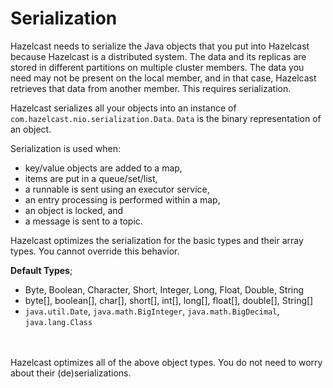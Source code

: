 


# Serialization

Hazelcast needs to serialize the Java objects that you put into Hazelcast because Hazelcast is a distributed system. The data and its replicas are stored in different partitions on multiple cluster members. The data you need may not be present on the local member, and in that case, Hazelcast retrieves that data from another member. This requires serialization.

Hazelcast serializes all your objects into an instance of `com.hazelcast.nio.serialization.Data`. `Data` is the binary representation of an object. 

Serialization is used when:

- key/value objects are added to a map,
- items are put in a queue/set/list,
- a runnable is sent using an executor service,
- an entry processing is performed within a map,
- an object is locked, and
- a message is sent to a topic.


Hazelcast optimizes the serialization for the basic types and their array types. You cannot override this behavior.

**Default Types**; 

* Byte, Boolean, Character, Short, Integer, Long, Float, Double, String
* byte[], boolean[], char[], short[], int[], long[], float[], double[], String[]
* `java.util.Date`, `java.math.BigInteger`, `java.math.BigDecimal`, `java.lang.Class`

<br><br>
Hazelcast optimizes all of the above object types. You do not need to worry about their (de)serializations.

